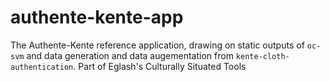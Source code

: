 # authente-kente-app
The Authente-Kente reference application, drawing on static outputs of `oc-svm` and data generation and data augementation from `kente-cloth-authentication`. Part of Eglash's Culturally Situated Tools
